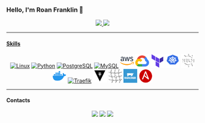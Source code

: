 ### Hello, I'm Roan Franklin 👋

<div align="center">
  <a href="https://github.com/roanfranklin">
  <img height="180em" src="https://github-readme-stats.vercel.app/api?username=roanfranklin&show_icons=true&theme=dark&include_all_commits=true">
  <img height="180em" src="https://github-readme-stats.vercel.app/api/top-langs/?username=roanfranklin&layout=compact&langs_count=10&theme=dark">
</div>

 ---
#### Skills

<p align="center">
  <a href="https://linuxfoundation.org/" target="blank" rel="noreferrer"><img src="https://upload.wikimedia.org/wikipedia/commons/thumb/3/35/Tux.svg/202px-Tux.svg.png" width="36" height="36" alt="Linux" /></a>
  <a href="https://www.python.org/" target="blank" rel="noreferrer"><img src="https://user-images.githubusercontent.com/40724492/167221271-ab70b7fd-d1e2-4984-b2b3-87b17529c7ed.svg" width="36" height="36" alt="Python" /></a>
  <a href="https://www.postgresql.org/" target="blank" rel="noreferrer"><img src="https://raw.githubusercontent.com/danielcranney/readme-generator/main/public/icons/skills/postgresql-colored.svg" width="36" height="36" alt="PostgreSQL" /></a>
  <a href="https://www.mysql.com/" target="blank" rel="noreferrer"><img src="https://user-images.githubusercontent.com/40724492/167221825-c9472f7d-56dd-4a7c-bb52-53b5f4333b53.svg" width="36" height="36" alt="MySQL" /></a>
  <a href="https://aws.amazon.com/" target="blank" rel="noreferrer"><img src="https://raw.githubusercontent.com/samloh84/svg-devops-logos/master/logos_aws.svg" width="36" height="36" alt="AWS" /></a>
  <a href="https://cloud.google.com/" target="blank" rel="noreferrer"><img src="https://raw.githubusercontent.com/samloh84/svg-devops-logos/master/logos_gcp.svg" width="36" height="36" alt="GCP" /></a>
  <a href="https://www.terraform.io/" target="blank" rel="noreferrer"><img src="https://raw.githubusercontent.com/samloh84/svg-devops-logos/master/logos_terraform.svg" width="36" height="36" alt="Terraform" /></a>  
  <a href="https://kubernetes.io/" target="blank" rel="noreferrer"><img src="https://raw.githubusercontent.com/cncf/artwork/master/projects/kubernetes/icon/color/kubernetes-icon-color.svg" width="36" height="36" alt="Kubernetes" /></a> 
  <a href="http://https://helm.sh/" target="blank" rel="noreferrer"><img src="https://github.com/roanfranklin/roanfranklin/raw/main/images/helm-icon-white.png" width="36" height="36" alt="Helm" /></a>
  <a href="https://www.docker.com/" target="blank" rel="noreferrer"><img src="https://raw.githubusercontent.com/samloh84/svg-devops-logos/master/logos_docker.svg" width="36" height="36" alt="Docker" /></a>
  <a href="https://traefik.io/" target="blank" rel="noreferrer"><img src="https://pbs.twimg.com/media/CcZdW37UcAA9DZz.png" width="36" height="36" alt="Traefik" /></a>
  <a href="https://www.hashicorp.com/products/vault" target="blank" rel="noreferrer"><img src="https://github.com/roanfranklin/roanfranklin/raw/main/images/vault.png" width="36" height="36" alt="Vault" /></a>
  <a href="https://chaos-mesh.org/" target="blank" rel="noreferrer"><img src="https://github.com/roanfranklin/roanfranklin/raw/main/images/chaosmesh-icon-white.png" width="36" height="36" alt="Chaos Mesh" /></a>
  <a href="https://rancher.com/" target="blank" rel="noreferrer"><img src="https://github.com/roanfranklin/roanfranklin/raw/main/images/rancher.png" width="36" height="36" alt="Rancher" /></a>
  <a href="https://www.ansible.com/" target="blank" rel="noreferrer"><img src="https://github.com/roanfranklin/roanfranklin/raw/main/images/ansible.png" width="36" height="36" alt="Ansible" /></a>
</p>

---
#### Contacts
  
<div align="center">
  <a href = "mailto:roanfranklin@gmail.com"><img src="https://img.shields.io/badge/-Gmail-%23333?style=for-the-badge&logo=gmail&logoColor=white" target="_blank"></a>
  <a href="https://www.linkedin.com/in/roan-franklin-2195a2105/" target="_blank"><img src="https://img.shields.io/badge/-LinkedIn-%230077B5?style=for-the-badge&logo=linkedin&logoColor=white" target="_blank"></a> 
  <a href="https://www.remf.com.br/" target="_blank"><img src="https://img.shields.io/badge/-REMF-lightgrey?style=for-the-badge&logo=appveyore" target="_blank"></a> 
</div>
